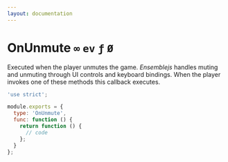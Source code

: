 ```yaml
---
layout: documentation
---
```


# OnUnmute `∞` `ev` `ƒ` `Ø`

Executed when the player unmutes the game. *Ensemblejs* handles muting and unmuting through UI controls and keyboard bindings. When the player invokes one of these methods this callback executes.

~~~javascript
'use strict';

module.exports = {
  type: 'OnUnmute',
  func: function () {
    return function () {
      // code
    };
  }
};
~~~